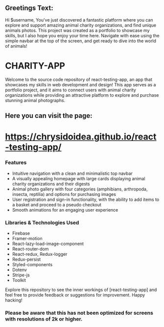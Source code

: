 ## Greetings Text:

Hi $username, You've just discovered a fantastic platform where you can explore and support amazing animal charity organizations, and find unique animals photos. This project was created as a portfolio to showcase my skills, but I also hope you enjoy your time here. Navigate with ease using the simple navbar at the top of the screen, and get ready to dive into the world of animals!


# CHARITY-APP
Welcome to the source code repository of react-testing-app, an app that showcases my skills in web development and design! This app serves as a portfolio project, and it aims to connect users with animal charity organizations while providing an attractive platform to explore and purchase stunning animal photographs.
## Here you can visit the page:
# https://chrysidoidea.github.io/react-testing-app/

### Features
- Intuitive navigation with a clean and minimalistic top navbar
- A visually appealing homepage with large cards displaying animal charity organizations and their digests
- Animal photo gallery with four categories (amphibians, arthropoda, insecta, reptilia) and options for purchasing images
- User registration and sign-in functionality, with the ability to add items to a basket and proceed to a pseudo checkout
- Smooth animations for an engaging user experience

### Libraries & Technologies Used
- Firebase
- Framer-motion
- React-lazy-load-image-component
- React-router-dom
- React-redux, Redux-logger
- Redux-persist
- Styled-components
- Dotenv
- Stripe-js
- Toolkit


Explore this repository to see the inner workings of [react-testing-app] and feel free to provide feedback or suggestions for improvement. Happy hacking!

### Please be aware that this has not been optimized for screens with resolutions of 2k or higher.